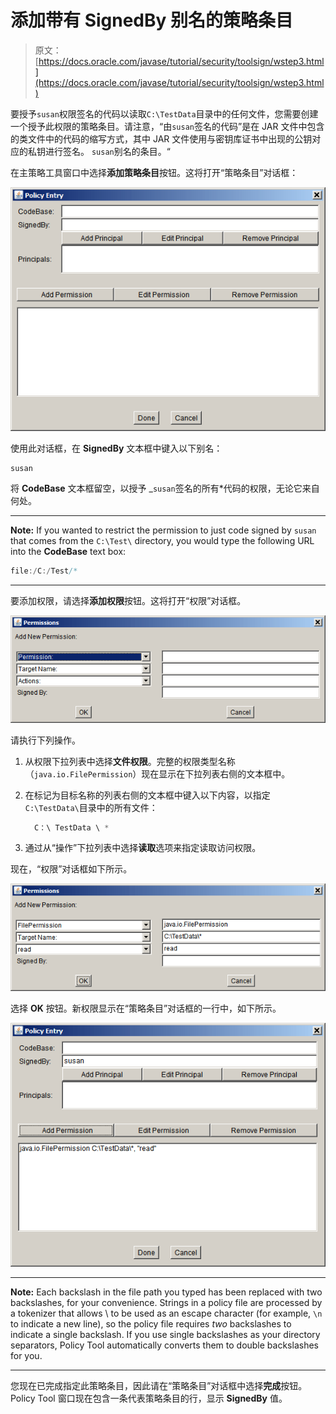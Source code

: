 # 添加带有 SignedBy 别名的策略条目

> 原文： [https://docs.oracle.com/javase/tutorial/security/toolsign/wstep3.html](https://docs.oracle.com/javase/tutorial/security/toolsign/wstep3.html)

要授予`susan`权限签名的代码以读取`C:\TestData`目录中的任何文件，您需要创建一个授予此权限的策略条目。请注意，“由`susan`签名的代码”是在 JAR 文件中包含的类文件中的代码的缩写方式，其中 JAR 文件使用与密钥库证书中出现的公钥对应的私钥进行签名。 `susan`别名的条目。“

在主策略工具窗口中选择**添加策略条目**按钮。这将打开“策略条目”对话框：

![the Policy Entry dialog](img/3c564acdfa5f545df2ecf819a4941040.jpg)

使用此对话框，在 **SignedBy** 文本框中键入以下别名：

```java
susan

```

将 **CodeBase** 文本框留空，以授予 _`susan`签名的所有*代码的权限，无论它来自何处。

* * *

**Note:** If you wanted to restrict the permission to just code signed by `susan` that comes from the `C:\Test\` directory, you would type the following URL into the **CodeBase** text box:

```java
file:/C:/Test/*

```

* * *

要添加权限，请选择**添加权限**按钮。这将打开“权限”对话框。

![the Permission dialog](img/d835a9db408a06b19edb28fc4d18cdd6.jpg)

请执行下列操作。

1.  从权限下拉列表中选择**文件权限**。完整的权限类型名称（`java.io.FilePermission`）现在显示在下拉列表右侧的文本框中。
2.  在标记为目标名称的列表右侧的文本框中键入以下内容，以指定`C:\TestData\`目录中的所有文件：

    ```java
      C：\ TestData \ *  
    ```

3.  通过从“操作”下拉列表中选择**读取**选项来指定读取访问权限。

现在，“权限”对话框如下所示。

![the Permission dialog, with fields filled in](img/e1f6d7748b787156d6565a88b1e84057.jpg)

选择 **OK** 按钮。新权限显示在“策略条目”对话框的一行中，如下所示。

![the new Permission appears in the Policy Entry dialog](img/4d328e154caf475e0ec47459e4cdb078.jpg)

* * *

**Note:** Each backslash in the file path you typed has been replaced with two backslashes, for your convenience. Strings in a policy file are processed by a tokenizer that allows \ to be used as an escape character (for example, `\n` to indicate a new line), so the policy file requires _two_ backslashes to indicate a single backslash. If you use single backslashes as your directory separators, Policy Tool automatically converts them to double backslashes for you.

* * *

您现在已完成指定此策略条目，因此请在“策略条目”对话框中选择**完成**按钮。 Policy Tool 窗口现在包含一条代表策略条目的行，显示 **SignedBy** 值。